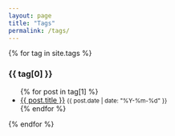 ```yaml
---
layout: page
title: "Tags"
permalink: /tags/
---
```


<!-- 遍历所有标签并显示对应文章 -->
{% for tag in site.tags %}
  <h3 id="{{ tag[0] }}">{{ tag[0] }}</h3>  <!-- 标签名 -->
  <ul>
    {% for post in tag[1] %}
      <li>
        <a href="{{ post.url }}">{{ post.title }}</a>  <!-- 文章链接 -->
        <small>{{ post.date | date: "%Y-%m-%d" }}</small>  <!-- 发布日期 -->
      </li>
    {% endfor %}
  </ul>
{% endfor %}